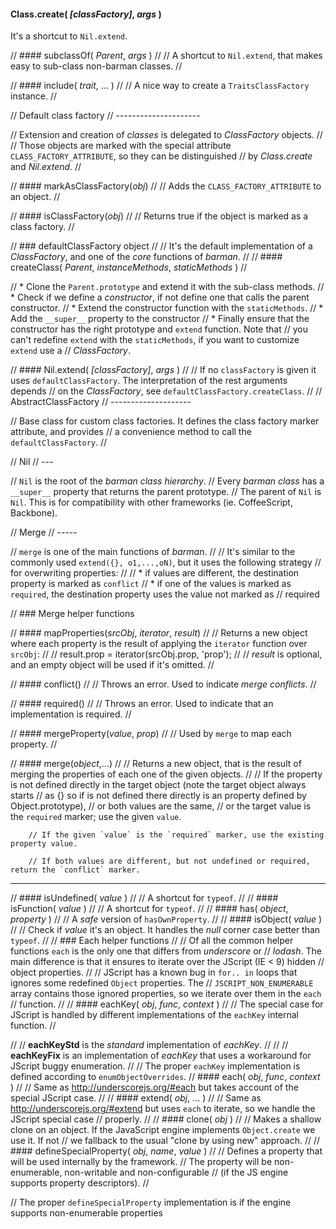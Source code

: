 #### Class.create( _\[classFactory\]_, _args_ )

It's a shortcut to `Nil.extend`.

// #### subclassOf( _Parent_, _args_ )
//
// A shortcut to `Nil.extend`, that makes easy to sub-class non-barman classes.
//

// #### include( _trait_, ... )
//
// A nice way to create a `TraitsClassFactory` instance.
//


// Default class factory
// ---------------------

// Extension and creation of _classes_ is delegated to _ClassFactory_ objects.
//
// Those objects are marked with the special attribute `CLASS_FACTORY_ATTRIBUTE`, so they can be distinguished
// by _Class.create_ and _Nil.extend_.
//


// #### markAsClassFactory(_obj_)
//
// Adds the `CLASS_FACTORY_ATTRIBUTE` to an object.
//

// #### isClassFactory(_obj_)
//
// Returns true if the object is marked as a class factory.
//

// ### defaultClassFactory object
//
// It's the default implementation of a _ClassFactory_, and one of the _core_ functions of *barman*.
//
// #### createClass( _Parent_, _instanceMethods_, _staticMethods_ )
//

// * Clone the `Parent.prototype` and extend it with the sub-class methods.
// * Check if we define a _constructor_, if not define one that calls the parent constructor.
// * Extend the constructor function with the `staticMethods`.
// * Add the `__super__` property to the constructor
// * Finally ensure that the constructor has the right prototype and `extend` function. Note that
// you can't redefine `extend` with the `staticMethods`, if you want to customize `extend` use a
// _ClassFactory_.

// #### Nil.extend( _\[classFactory\]_, _args_ )
//
// If no `classFactory` is given it uses `defaultClassFactory`. The interpretation of the rest arguments depends
// on the _ClassFactory_, see `defaultClassFactory.createClass`.
//
// AbstractClassFactory
// --------------------

// Base class for custom class factories. It defines the class factory marker attribute, and provides
// a convenience method to call the `defaultClassFactory`.
//

// Nil
// ---

// `Nil` is the root of the *barman* _class hierarchy_.
// Every *barman* _class_ has a `__super__` property that returns the parent prototype.
// The parent of `Nil` is `Nil`. This is for compatibility with other frameworks (ie. CoffeeScript, Backbone).

// Merge
// -----

// `merge` is one of the main functions of *barman*.
//
// It's similar to the commonly used `extend({}, o1,...,oN)`, but it uses the following strategy
// for overwriting properties:
//
// * if values are different, the destination property is marked as `conflict`
// * if one of the values is marked as `required`, the destination property uses the value not marked as
//   required


// ### Merge helper functions

// #### mapProperties(_srcObj_, _iterator_, _result_)
//
// Returns a new object where each property is the result of applying the `iterator` function over `srcObj`:
//
//     result.prop = iterator(srcObj.prop, 'prop');
//
// _result_ is optional, and an empty object will be used if it's omitted.
//

// #### conflict()
//
// Throws an error. Used to indicate _merge conflicts_.
//


// #### required()
//
// Throws an error. Used to indicate that an implementation is required.
//


// #### mergeProperty(_value_, _prop_)
//
// Used by `merge` to map each property.
//

// #### merge(_object_,...)
//
// Returns a new object, that is the result of merging the properties of each one of the given objects.
//
        // If the property is not defined directly in the target object (note the target object always starts
        // as {} so if is not defined there directly is an property defined by Object.prototype),
        // or both values are the same,
        // or the target value is the `required` marker; use the given `value`.

        // If the given `value` is the `required` marker, use the existing property value.

        // If both values are different, but not undefined or required, return the `conflict` marker.

---------
// #### isUndefined( _value_ )
//
// A shortcut for `typeof`.
//
// #### isFunction( _value_ )
//
// A shortcut for `typeof`.
//
// #### has( _object_, _property_ )
//
// A _safe_ version of `hasOwnProperty`.
//
// #### isObject( _value_ )
//
// Check if _value_ it's an object. It handles the _null_ corner case better than `typeof`.
//
// ### Each helper functions
//
// Of all the common helper functions `each` is the only one that differs from _underscore_ or
// _lodash_. The main difference is that it ensures to iterate over the JScript (IE < 9) hidden
// object properties.
//
// JScript has a known bug in `for.. in` loops that ignores some redefined `Object` properties. The
// `JSCRIPT_NON_ENUMERABLE` array contains those ignored properties, so we iterate over them in the `each`
// function.
//
// #### eachKey( _obj_, _func_, _context_ )
//
// The special case for JScript is handled by different implementations of the `eachKey` internal function.
//

//
// **eachKeyStd** is the _standard_ implementation of _eachKey_.
//
//
// **eachKeyFix** is an implementation of _eachKey_ that uses a workaround for JScript buggy enumeration.
//
// The proper `eachKey` implementation is defined according to `enumObjectOverrides`.
// #### each( _obj_, _func_, _context_ )
//
// Same as <http://underscorejs.org/#each> but takes account of the special JScript case.
//
// #### extend( _obj_, ... )
//
// Same as <http://underscorejs.org/#extend> but uses `each` to iterate, so we handle the JScript special case
// properly.
//
// #### clone( _obj_ )
//
// Makes a shallow clone on an object. If the JavaScript engine implements `Object.create` we use it. If not
// we fallback to the usual "clone by using new" approach.
//
// #### defineSpecialProperty( _obj_, _name_, _value_ )
//
// Defines a property that will be used internally by the framework.
// The property will be non-enumerable, non-writable and non-configurable
// (if the JS engine supports property descriptors).
//

// The proper `defineSpecialProperty` implementation is if the engine supports non-enumerable properties




